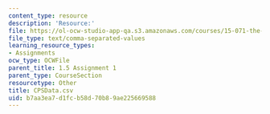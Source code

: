 ```yaml
---
content_type: resource
description: 'Resource:'
file: https://ol-ocw-studio-app-qa.s3.amazonaws.com/courses/15-071-the-analytics-edge-spring-2017/b7aa3ea7d1fcb58d70b89ae225669588_CPSData.csv
file_type: text/comma-separated-values
learning_resource_types:
- Assignments
ocw_type: OCWFile
parent_title: 1.5 Assignment 1
parent_type: CourseSection
resourcetype: Other
title: CPSData.csv
uid: b7aa3ea7-d1fc-b58d-70b8-9ae225669588
---
```

